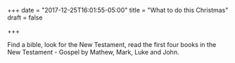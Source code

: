 +++
date = "2017-12-25T16:01:55-05:00"
title = "What to do this Christmas"
draft = false

+++

Find a bible, look for the New Testament, read the first four books in the New Testament - Gospel by Mathew, Mark, Luke and John. 
